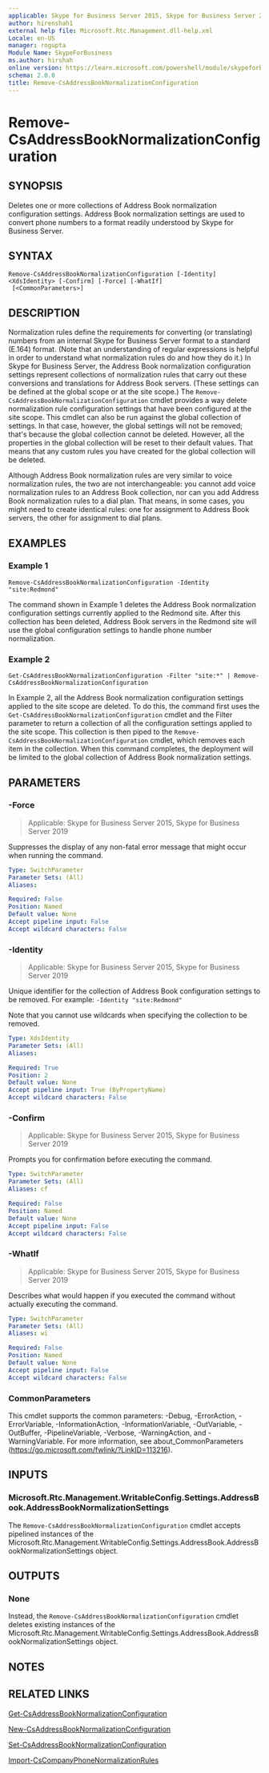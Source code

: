 ```yaml
---
applicable: Skype for Business Server 2015, Skype for Business Server 2019
author: hirenshah1
external help file: Microsoft.Rtc.Management.dll-help.xml
Locale: en-US
manager: rogupta
Module Name: SkypeForBusiness
ms.author: hirshah
online version: https://learn.microsoft.com/powershell/module/skypeforbusiness/remove-csaddressbooknormalizationconfiguration
schema: 2.0.0
title: Remove-CsAddressBookNormalizationConfiguration
---
```


# Remove-CsAddressBookNormalizationConfiguration

## SYNOPSIS
Deletes one or more collections of Address Book normalization configuration settings.
Address Book normalization settings are used to convert phone numbers to a format readily understood by Skype for Business Server.

## SYNTAX

```
Remove-CsAddressBookNormalizationConfiguration [-Identity] <XdsIdentity> [-Confirm] [-Force] [-WhatIf]
 [<CommonParameters>]
```

## DESCRIPTION
Normalization rules define the requirements for converting (or translating) numbers from an internal Skype for Business Server format to a standard (E.164) format.
(Note that an understanding of regular expressions is helpful in order to understand what normalization rules do and how they do it.) In Skype for Business Server, the Address Book normalization configuration settings represent collections of normalization rules that carry out these conversions and translations for Address Book servers.
(These settings can be defined at the global scope or at the site scope.) The `Remove-CsAddressBookNormalizationConfiguration` cmdlet provides a way delete normalization rule configuration settings that have been configured at the site scope.
This cmdlet can also be run against the global collection of settings.
In that case, however, the global settings will not be removed; that's because the global collection cannot be deleted.
However, all the properties in the global collection will be reset to their default values.
That means that any custom rules you have created for the global collection will be deleted.

Although Address Book normalization rules are very similar to voice normalization rules, the two are not interchangeable: you cannot add voice normalization rules to an Address Book collection, nor can you add Address Book normalization rules to a dial plan.
That means, in some cases, you might need to create identical rules: one for assignment to Address Book servers, the other for assignment to dial plans.


## EXAMPLES

### Example 1
```
Remove-CsAddressBookNormalizationConfiguration -Identity "site:Redmond"
```

The command shown in Example 1 deletes the Address Book normalization configuration settings currently applied to the Redmond site.
After this collection has been deleted, Address Book servers in the Redmond site will use the global configuration settings to handle phone number normalization.


### Example 2
```
Get-CsAddressBookNormalizationConfiguration -Filter "site:*" | Remove-CsAddressBookNormalizationConfiguration
```

In Example 2, all the Address Book normalization configuration settings applied to the site scope are deleted.
To do this, the command first uses the `Get-CsAddressBookNormalizationConfiguration` cmdlet and the Filter parameter to return a collection of all the configuration settings applied to the site scope.
This collection is then piped to the `Remove-CsAddressBookNormalizationConfiguration` cmdlet, which removes each item in the collection.
When this command completes, the deployment will be limited to the global collection of Address Book normalization settings.


## PARAMETERS

### -Force

> Applicable: Skype for Business Server 2015, Skype for Business Server 2019

Suppresses the display of any non-fatal error message that might occur when running the command.

```yaml
Type: SwitchParameter
Parameter Sets: (All)
Aliases:

Required: False
Position: Named
Default value: None
Accept pipeline input: False
Accept wildcard characters: False
```

### -Identity

> Applicable: Skype for Business Server 2015, Skype for Business Server 2019

Unique identifier for the collection of Address Book configuration settings to be removed.
For example: `-Identity "site:Redmond"`

Note that you cannot use wildcards when specifying the collection to be removed.

```yaml
Type: XdsIdentity
Parameter Sets: (All)
Aliases:

Required: True
Position: 2
Default value: None
Accept pipeline input: True (ByPropertyName)
Accept wildcard characters: False
```

### -Confirm

> Applicable: Skype for Business Server 2015, Skype for Business Server 2019

Prompts you for confirmation before executing the command.

```yaml
Type: SwitchParameter
Parameter Sets: (All)
Aliases: cf

Required: False
Position: Named
Default value: None
Accept pipeline input: False
Accept wildcard characters: False
```

### -WhatIf

> Applicable: Skype for Business Server 2015, Skype for Business Server 2019

Describes what would happen if you executed the command without actually executing the command.

```yaml
Type: SwitchParameter
Parameter Sets: (All)
Aliases: wi

Required: False
Position: Named
Default value: None
Accept pipeline input: False
Accept wildcard characters: False
```

### CommonParameters
This cmdlet supports the common parameters: -Debug, -ErrorAction, -ErrorVariable, -InformationAction, -InformationVariable, -OutVariable, -OutBuffer, -PipelineVariable, -Verbose, -WarningAction, and -WarningVariable. For more information, see about_CommonParameters (https://go.microsoft.com/fwlink/?LinkID=113216).

## INPUTS

### Microsoft.Rtc.Management.WritableConfig.Settings.AddressBook.AddressBookNormalizationSettings
The `Remove-CsAddressBookNormalizationConfiguration` cmdlet accepts pipelined instances of the Microsoft.Rtc.Management.WritableConfig.Settings.AddressBook.AddressBookNormalizationSettings object.

## OUTPUTS

### None
Instead, the `Remove-CsAddressBookNormalizationConfiguration` cmdlet deletes existing instances of the Microsoft.Rtc.Management.WritableConfig.Settings.AddressBook.AddressBookNormalizationSettings object.

## NOTES

## RELATED LINKS

[Get-CsAddressBookNormalizationConfiguration](Get-CsAddressBookNormalizationConfiguration.md)

[New-CsAddressBookNormalizationConfiguration](New-CsAddressBookNormalizationConfiguration.md)

[Set-CsAddressBookNormalizationConfiguration](Set-CsAddressBookNormalizationConfiguration.md)

[Import-CsCompanyPhoneNormalizationRules](Import-CsCompanyPhoneNormalizationRules.md)
